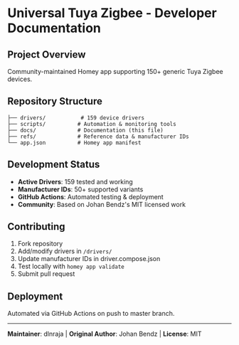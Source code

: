 # Universal Tuya Zigbee - Developer Documentation

## Project Overview
Community-maintained Homey app supporting 150+ generic Tuya Zigbee devices.

## Repository Structure
```
├── drivers/           # 159 device drivers
├── scripts/          # Automation & monitoring tools
├── docs/             # Documentation (this file)
├── refs/             # Reference data & manufacturer IDs
└── app.json          # Homey app manifest
```

## Development Status
- **Active Drivers**: 159 tested and working
- **Manufacturer IDs**: 50+ supported variants
- **GitHub Actions**: Automated testing & deployment
- **Community**: Based on Johan Bendz's MIT licensed work

## Contributing
1. Fork repository
2. Add/modify drivers in `/drivers/`
3. Update manufacturer IDs in driver.compose.json
4. Test locally with `homey app validate`
5. Submit pull request

## Deployment
Automated via GitHub Actions on push to master branch.

---
**Maintainer**: dlnraja | **Original Author**: Johan Bendz | **License**: MIT
